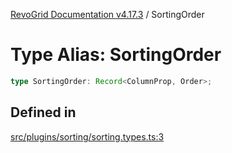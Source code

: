 [RevoGrid Documentation v4.17.3](README.md) / SortingOrder

# Type Alias: SortingOrder

```ts
type SortingOrder: Record<ColumnProp, Order>;
```

## Defined in

[src/plugins/sorting/sorting.types.ts:3](https://github.com/revolist/revogrid/blob/3aa06b5b2b2375c31a2a8275a0aefcbc04de60c5/src/plugins/sorting/sorting.types.ts#L3)
